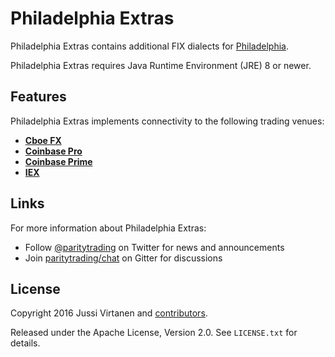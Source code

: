 # Philadelphia Extras

Philadelphia Extras contains additional FIX dialects for [Philadelphia][].

  [Philadelphia]: https://github.com/paritytrading/philadelphia

Philadelphia Extras requires Java Runtime Environment (JRE) 8 or newer.

## Features

Philadelphia Extras implements connectivity to the following trading venues:

- [**Cboe FX**](libraries/cboe-fx)
- [**Coinbase Pro**](libraries/coinbase)
- [**Coinbase Prime**](libraries/coinbase)
- [**IEX**](libraries/iex)

## Links

For more information about Philadelphia Extras:

- Follow [@paritytrading](https://twitter.com/paritytrading) on Twitter for
  news and announcements
- Join [paritytrading/chat](https://gitter.im/paritytrading/chat) on Gitter
  for discussions

## License

Copyright 2016 Jussi Virtanen and [contributors][].

  [contributors]: https://github.com/paritytrading/philadelphia-extras/graphs/contributors

Released under the Apache License, Version 2.0. See `LICENSE.txt` for details.
